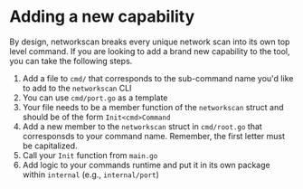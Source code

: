 # Adding a new capability

By design, networkscan breaks every unique network scan into its own top level command. If you are looking to add a brand new capability to the tool, you can take the following steps.

1. Add a file to `cmd/` that corresponds to the sub-command name you'd like to add to the `networkscan` CLI
2. You can use `cmd/port.go` as a template
3. Your file needs to be a member function of the `networkscan` struct and should be of the form `Init<cmd>Command`
4. Add a new member to the `networkscan` struct in `cmd/root.go` that corresponsds to your command name. Remember, the first letter must be capitalized.
5. Call your `Init` function from `main.go`
6. Add logic to your commands runtime and put it in its own package within `internal` (e.g., `internal/port`)
